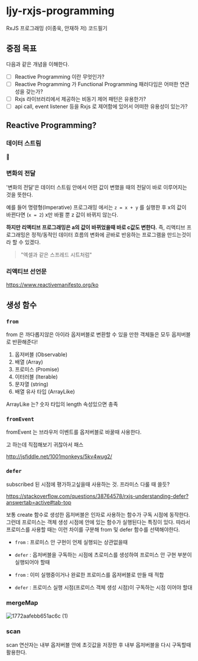 # ljy-rxjs-programming
RxJS 프로그래밍 (이종욱, 안재하 저) 코드필기

## 중점 목표

다음과 같은 개념을 이해한다.

* [ ] Reactive Programming 이란 무엇인가?
* [ ] Reactive Programming 가 Functional Programming 패러다임은 어떠한 연관성을 갖는가?
* [ ] Rxjs 라이브러리에서 제공하는 비동기 제어 패턴은 유용한가? 
* [ ] api call, event listener 등을 Rxjs 로 제어함에 있어서 어떠한 유용성이 있는가? 

## Reactive Programming?

### 데이터 스트림
  
🙁

### 변화의 전달

'변화의 전달'은 데이터 스트림 안에서 어떤 값이 변했을 때의 전달이 바로 이루어지는 것을 뜻한다.

예를 들어 명령형(Imperative) 프로그래밍 에서는 `z = x + y` 를 실행한 후 x의 값이 바뀐다면 (`x = 2`) x만 바뀔 뿐 z 값이 바뀌지 않는다.

**하지만 리액티브 프로그래밍은 a의 값이 바뀌었을때 바로 c값도 변한다.** 
즉, 리액티브 프로그래밍은 정적/동적인 데이터 흐름의 변화에 곧바로 반응하는 프로그램을 만드는것이라 할 수 있겠다.

> "엑셀과 같은 스프레드 시트처럼"

### 리액티브 선언문

https://www.reactivemanifesto.org/ko  

## 생성 함수

### `from`

from 은 까다롭지않은 아이라 옵저버블로 변환할 수 있을 만한 객체들은 모두 옵저버블로 반환해준다!

1. 옵저버블 (Observable)
2. 배열 (Array)
3. 프로미스 (Promise)
4. 이터러블 (Iterable)
5. 문자열 (string)
6. 배열 유사 타입 (ArrayLike)

ArrayLike 는? 숫자 타입의 length 속성있으면 충족

### `fromEvent`

fromEvent 는 브라우저 이벤트를 옵저버블로 바꿀때 사용한다.

고 하는데 직접해보기 귀찮아서 패스

http://jsfiddle.net/1001monkeys/5kv4wug2/

### `defer`

subscribed 된 시점에 평가하고싶을때 사용하는 것. 프라미스 다룰 때 쓸듯?

https://stackoverflow.com/questions/38764578/rxjs-understanding-defer?answertab=active#tab-top

보통 create 함수로 생성한 옵저버블은 인자로 사용하는 함수가 구독 시점에 동작한다. 
그런데 프로미스는 객체 생성 시점에 안에 있는 함수가 실행된다는 특징이 있다.
따라서 프로미스를 사용할 때는 이런 차이를 구분해 from 및 defer 함수를 선택해야한다.

* `from` : 프로미스 안 구현이 언제 실행되는 상관없을때
* `defer` : 옵저버블을 구독하는 시점에 츠로미스를 생성하여 프로미스 안 구현 부분이 실행되어야 할때

* `from` : 이미 실행중이거나 완료한 프로미스를 옵저버블로 만들 때 적합
* `defer` : 프로미스 실행 시점(프로미스 객체 생성 시점)이 구독하는 시점 이어야 할대

### mergeMap

![1772aafebb651ac6c (1)](https://user-images.githubusercontent.com/32591477/141607239-3db9d32b-a92d-401c-bfe3-0bf30541548b.jpeg)

### scan

scan 연산자는 내부 옵저버블 안에 초깃값을 저장한 후 내부 옵저버블을 다시 구독할때 활용한다.

